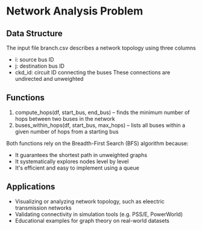 # Network Analysis Problem
## Data Structure
The input file branch.csv describes a network topology using three columns
* i: source bus ID
* j: destination bus ID
* ckd_id: circuit ID connecting the buses
These connections are undirected and unweighted
## Functions
1. compute_hops(df, start_bus, end_bus) – finds the minimum number of hops between two buses in the network
2. buses_within_hops(df, start_bus, max_hops) – lists all buses within a given number of hops from a starting bus

Both functions rely on the Breadth-First Search (BFS) algorithm because:
* It guarantees the shortest path in unweighted graphs
* It systematically explores nodes level by level
* It's efficient and easy to implement using a queue
## Applications 
* Visualizing or analyzing network topology, such as eleectric transmission networks
*   Validating connectivity in simulation tools (e.g. PSS/E, PowerWorld)
* Educational examples for graph theory on real-world datasets
